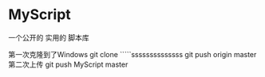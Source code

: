 # MyScript
一个公开的 实用的  脚本库


第一次克隆到了Windows git clone `````ssssssssssssss
git push origin master
第二次上传 
git push MyScript master
